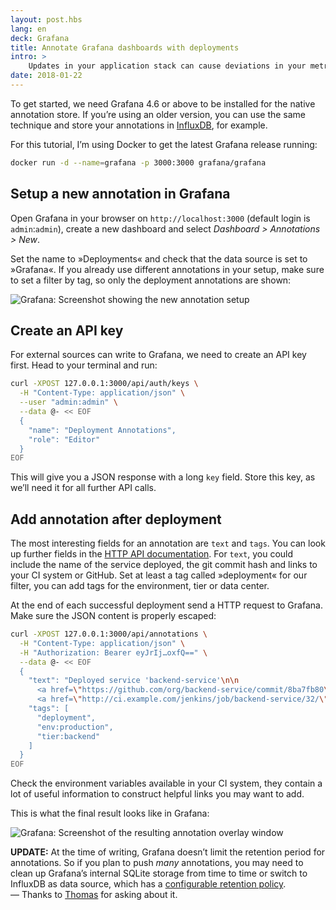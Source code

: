 ```yaml
---
layout: post.hbs
lang: en
deck: Grafana
title: Annotate Grafana dashboards with deployments
intro: >
    Updates in your application stack can cause deviations in your metric graphs (for better or worse). Especially when you deploy often, it’s not always easy to quickly link cause and effect. Using annotations in Grafana, we can correlate changes in our graphs with deployments from our Continuous Integration pipeline.
date: 2018-01-22
---
```


To get started, we need Grafana 4.6 or above to be installed for the native annotation store. If you’re using an older version, you can use the same technique and store your annotations in [InfluxDB](https://www.influxdata.com/), for example.

For this tutorial, I’m using Docker to get the latest Grafana release running:

```bash
docker run -d --name=grafana -p 3000:3000 grafana/grafana
```


## Setup a new annotation in Grafana

Open Grafana in your browser on `http://localhost:3000` (default login is `admin`:`admin`), create a new dashboard and select _Dashboard > Annotations > New_.

Set the name to »Deployments« and check that the data source is set to »Grafana«. If you already use different annotations in your setup, make sure to set a filter by tag, so only the deployment annotations are shown:
  
![Grafana: Screenshot showing the new annotation setup](/static/assets/article-grafana-add-annotation.png)


## Create an API key

For external sources can write to Grafana, we need to create an API key first. Head to your terminal and run:

```bash
curl -XPOST 127.0.0.1:3000/api/auth/keys \
  -H "Content-Type: application/json" \
  --user "admin:admin" \
  --data @- << EOF
  {
    "name": "Deployment Annotations",
    "role": "Editor"
  }
EOF
```

This will give you a JSON response with a long `key` field. Store this key, as we’ll need it for all further API calls.


## Add annotation after deployment

The most interesting fields for an annotation are `text` and `tags`. You can look up further fields in the [HTTP API documentation](http://docs.grafana.org/http_api/annotations/). For `text`, you could include the name of the service deployed, the git commit hash and links to your CI system or GitHub. Set at least a tag called »deployment« for our filter, you can add tags for the environment, tier or data center.

At the end of each successful deployment send a HTTP request to Grafana. Make sure the JSON content is properly escaped:

```bash
curl -XPOST 127.0.0.1:3000/api/annotations \
  -H "Content-Type: application/json" \
  -H "Authorization: Bearer eyJrIj…oxfQ==" \
  --data @- << EOF
  {
    "text": "Deployed service 'backend-service'\n\n
      <a href=\"https://github.com/org/backend-service/commit/8ba7fb80\">GitHub (8ba7fb80)</a>\n
      <a href=\"http://ci.example.com/jenkins/job/backend-service/32/\">Jenkins (#32)</a>",
    "tags": [
      "deployment",
      "env:production",
      "tier:backend"
    ]
  }
EOF
```

Check the environment variables available in your CI system, they contain a lot of useful information to construct helpful links you may want to add.

This is what the final result looks like in Grafana:

![Grafana: Screenshot of the resulting annotation overlay window](/static/assets/article-grafana-deployment-annotation.png)

<div class="highlight-box">
  <strong>UPDATE:</strong> At the time of writing, Grafana doesn&#x2019;t limit the retention period for annotations. So if you plan to push <em>many</em> annotations, you may need to clean up Grafana&#x2019;s internal SQLite storage from time to time or switch to InfluxDB as data source, which has a <a href="https://docs.influxdata.com/influxdb/latest/query_language/database_management/#create-retention-policies-with-create-retention-policy">configurable retention policy</a>.
  <br>
  &#x2014; Thanks to <a href="https://twitter.com/IT_Supertramp/status/956202617931223043">Thomas</a> for asking about it.
</div>
